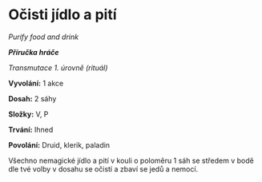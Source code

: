 # Očisti jídlo a pití

*Purify food and drink*

***Příručka hráče***

*Transmutace 1. úrovně (rituál)*

**Vyvolání:** 1 akce

**Dosah:** 2 sáhy

**Složky:** V, P

**Trvání:** Ihned

**Povolání:** Druid, klerik, paladin

Všechno nemagické jídlo a pití v kouli o poloměru 1 sáh se středem v bodě dle tvé volby v dosahu se očistí a zbaví se jedů a nemocí.